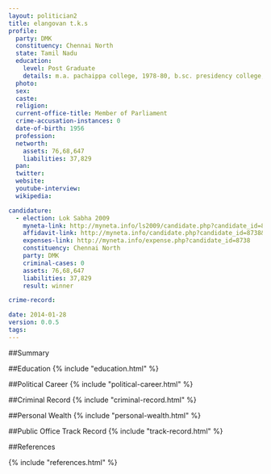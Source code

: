 ```yaml
---
layout: politician2
title: elangovan t.k.s
profile: 
  party: DMK
  constituency: Chennai North
  state: Tamil Nadu
  education: 
    level: Post Graduate
    details: m.a. pachaippa college, 1978-80, b.sc. presidency college, 1973-76, university of madras, puc, loyola college 1972-73
  photo: 
  sex: 
  caste: 
  religion: 
  current-office-title: Member of Parliament
  crime-accusation-instances: 0
  date-of-birth: 1956
  profession: 
  networth: 
    assets: 76,68,647
    liabilities: 37,829
  pan: 
  twitter: 
  website: 
  youtube-interview: 
  wikipedia: 

candidature: 
  - election: Lok Sabha 2009
    myneta-link: http://myneta.info/ls2009/candidate.php?candidate_id=8738
    affidavit-link: http://myneta.info/candidate.php?candidate_id=8738&scan=original
    expenses-link: http://myneta.info/expense.php?candidate_id=8738
    constituency: Chennai North 
    party: DMK
    criminal-cases: 0
    assets: 76,68,647
    liabilities: 37,829
    result: winner 

crime-record: 

date: 2014-01-28
version: 0.0.5
tags: 
---
```

##Summary


##Education
{% include "education.html" %}


##Political Career
{% include "political-career.html" %}


##Criminal Record
{% include "criminal-record.html" %}


##Personal Wealth
{% include "personal-wealth.html" %}


##Public Office Track Record
{% include "track-record.html" %}


##References


{% include "references.html" %}